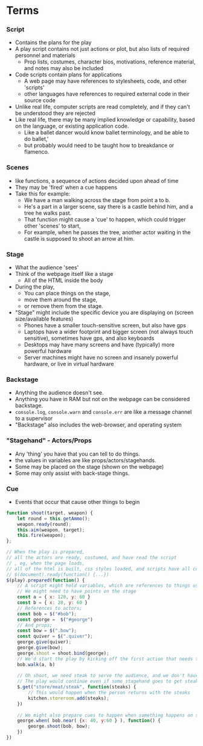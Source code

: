 # Terms 
### Script
- Contains the plans for the play
- A play script contains not just actions or plot, but also lists of required personnel and materials
	- Prop lists, costumes, character bios, motivations, reference material, and notes may also be included
- Code scripts contain plans for applications
	- A web page may have references to stylesheets, code, and other 'scripts'
	- other languages have references to required external code in their source code
- Unlike real life, computer scripts are read completely, and if they can't be understood they are rejected
- Like real life, there may be many implied knowledge or capability, based on the language, or existing application code.
	- Like a ballet dancer would know ballet terminology, and be able to do ballet,'
	- but probably would need to be taught how to breakdance or flamenco.
	
### Scenes
- like functions, a sequence of actions decided upon ahead of time
- They may be 'fired' when a cue happens
- Take this for example:
	- We have a man walking across the stage from point a to b.
	- He's a part in a larger scene, say there is a castle behind him, and a tree he walks past.
	- That function might cause a 'cue' to happen, which could trigger other 'scenes' to start,
	- For example, when he passes the tree, another actor waiting in the castle is supposed to shoot an arrow at him.

### Stage
- What the audience 'sees'
- Think of the webpage itself like a stage
	- All of the HTML inside the body
- During the play, 
	- You can place things on the stage,
	- move them around the stage, 
	- or remove them from the stage.
- "Stage" might include the specific device you are displaying on (screen size/available features)
	- Phones have a smaller touch-sensitive screen, but also have gps
	- Laptops have a wider footprint and bigger screen (not always touch sensitive), sometimes have gps, and also keyboards
	- Desktops may have many screens and have (typically) more powerful hardware
	- Server machines might have no screen and insanely powerful hardware, or live in virtual hardware
	
### Backstage
- Anything the audience doesn't see. 
- Anything you have in RAM but not on the webpage can be considered backstage.
- `console.log`, `console.warn` and `console.err` are like a message channel to a supervisor
- "Backstage" also includes the web-browser, and operating system

### "Stagehand" - Actors/Props
- Any 'thing' you have that you can tell to do things.
- the values in variables are like props/actors/stagehands.
- Some may be placed on the stage (shown on the webpage)
- Some may only assist with back-stage things.


### Cue 
- Events that occur that cause other things to begin



```js
function shoot(target, weapon) {
	let round = this.getAmmo();
	weapon.ready(round);
	this.aim(weapon, target);
	this.fire(weapon);
};

// When the play is prepared,
// all the actors are ready, costumed, and have read the script
// , eg, when the page loads,
// all of the html is built, css styles loaded, and scripts have all completed running
// $(document).ready(function() {...})
$(play).prepared(function() { 
	// A script might hold variables, which are references to things used in the play
	// We might need to have points on the stage 
	const a = { x: 120, y: 60 }
	const b = { x: 20, y: 60 }
	// References to actors;
	const bob = $("#bob");
	const george =  $("#george")
	// And props;
	const bow = $(".bow");
	const quiver = $(".quiver");
	george.give(quiver);
	george.give(bow);
	george.shoot = shoot.bind(george);
	// We'd start the play by kicking off the first action that needs to happen
	bob.walk(a, b)
	
	// Oh shoot, we need steak to serve the audience, and we don't have any
	// The play would continue even if some stagehand goes to get steaks.
	$.get("store/meat/steak", function(steaks) { 
		// This would happen when the person returns with the steaks
		kitchen.storeroom.add(steaks);
	})
	
	// We might also prepare cues to happen when something happens on stage
	george.when( bob.near( {x: 40, y:60 } ), function() {
		george.shoot(bob, bow);
	})
})

```